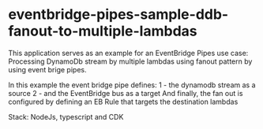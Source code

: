 # eventbridge-pipes-sample-ddb-fanout-to-multiple-lambdas

This application serves as an example for an EventBridge Pipes use case: Processing DynamoDb stream by multiple lambdas using fanout pattern by using event brige pipes.

In this example the event bridge pipe defines:
1 - the dynamodb stream as a source 
2 - and the EventBridge bus as a target
And finally, the fan out is configured by defining an EB Rule that targets the destination lambdas

Stack: NodeJs, typescript and CDK  
